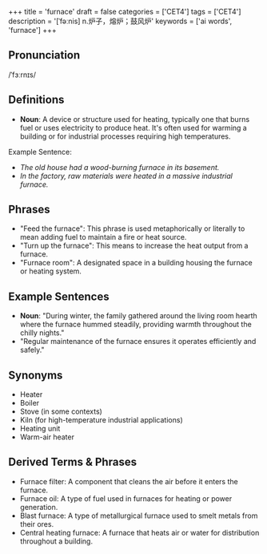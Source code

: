 +++
title = 'furnace'
draft = false
categories = ['CET4']
tags = ['CET4']
description = '[ˈfəːnis] n.炉子，熔炉；鼓风炉'
keywords = ['ai words', 'furnace']
+++

## Pronunciation
/ˈfɜːrnɪs/

## Definitions
- **Noun**: A device or structure used for heating, typically one that burns fuel or uses electricity to produce heat. It's often used for warming a building or for industrial processes requiring high temperatures. 

Example Sentence: 
- *The old house had a wood-burning furnace in its basement.*
- *In the factory, raw materials were heated in a massive industrial furnace.*

## Phrases
- "Feed the furnace": This phrase is used metaphorically or literally to mean adding fuel to maintain a fire or heat source.
- "Turn up the furnace": This means to increase the heat output from a furnace.
- "Furnace room": A designated space in a building housing the furnace or heating system.

## Example Sentences
- **Noun**: "During winter, the family gathered around the living room hearth where the furnace hummed steadily, providing warmth throughout the chilly nights."
- "Regular maintenance of the furnace ensures it operates efficiently and safely."

## Synonyms
- Heater
- Boiler
- Stove (in some contexts)
- Kiln (for high-temperature industrial applications)
- Heating unit
- Warm-air heater

## Derived Terms & Phrases
- Furnace filter: A component that cleans the air before it enters the furnace.
- Furnace oil: A type of fuel used in furnaces for heating or power generation.
- Blast furnace: A type of metallurgical furnace used to smelt metals from their ores.
- Central heating furnace: A furnace that heats air or water for distribution throughout a building.
